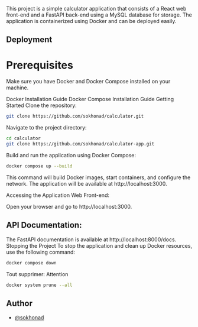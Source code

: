 This project is a simple calculator application that consists of a React web front-end and a FastAPI back-end using a MySQL database for storage.
The application is containerized using Docker and can be deployed easily.

## Deployment
# Prerequisites

Make sure you have Docker and Docker Compose installed on your machine.

Docker Installation Guide
Docker Compose Installation Guide
Getting Started
Clone the repository:
```bash
git clone https://github.com/sokhonad/calculator.git
```
Navigate to the project directory:

```bash
cd calculator
git clone https://github.com/sokhonad/calculator-app.git
```
Build and run the application using Docker Compose:

```bash
docker compose up --build
```
This command will build Docker images, start containers, and configure the network. The application will be available at http://localhost:3000.

Accessing the Application
Web Front-end:

Open your browser and go to http://localhost:3000.

## API Documentation:

The FastAPI documentation is available at http://localhost:8000/docs.
Stopping the Project
To stop the application and clean up Docker resources, use the following command:

```bash
docker compose down
```
Tout supprimer: Attention
```bash
docker system prune --all
```

## Author
- [@sokhonad](https://github.com/sokhonad)
